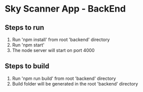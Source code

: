# Sky Scanner App - BackEnd

## Steps to run
1. Run 'npm install' from root 'backend' directory
2. Run 'npm start'
3. The node server will start on port 4000

## Steps to build
1. Run 'npm run build' from root 'backend' directory
2. Build folder will be generated in the root 'backend' directory
